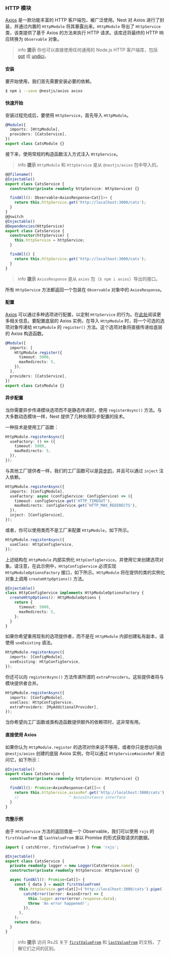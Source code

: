 ### HTTP 模块

[Axios](https://github.com/axios/axios) 是一款功能丰富的 HTTP 客户端包，被广泛使用。Nest 对 Axios 进行了封装，并通过内置的 `HttpModule` 将其暴露出来。`HttpModule` 导出了 `HttpService` 类，该类提供了基于 Axios 的方法来执行 HTTP 请求。该库还将最终的 HTTP 响应转换为 `Observable` 对象。

> info **提示** 你也可以直接使用任何通用的 Node.js HTTP 客户端库，包括 [got](https://github.com/sindresus/got) 或 [undici](https://github.com/nodejs/undici)。

#### 安装

要开始使用，我们首先需要安装必要的依赖。

```bash
$ npm i --save @nestjs/axios axios
```

#### 快速开始

安装过程完成后，要使用 `HttpService`，首先导入 `HttpModule`。

```typescript
@Module({
  imports: [HttpModule],
  providers: [CatsService],
})
export class CatsModule {}
```

接下来，使用常规的构造函数注入方式注入 `HttpService`。

> info **提示** `HttpModule` 和 `HttpService` 是从 `@nestjs/axios` 包中导入的。

```typescript
@@filename()
@Injectable()
export class CatsService {
  constructor(private readonly httpService: HttpService) {}

  findAll(): Observable<AxiosResponse<Cat[]>> {
    return this.httpService.get('http://localhost:3000/cats');
  }
}
@@switch
@Injectable()
@Dependencies(HttpService)
export class CatsService {
  constructor(httpService) {
    this.httpService = httpService;
  }

  findAll() {
    return this.httpService.get('http://localhost:3000/cats');
  }
}
```

> info **提示** `AxiosResponse` 是从 `axios` 包（`$ npm i axios`）导出的接口。

所有 `HttpService` 方法都返回一个包装在 `Observable` 对象中的 `AxiosResponse`。

#### 配置

[Axios](https://github.com/axios/axios) 可以通过多种选项进行配置，以定制 `HttpService` 的行为。在[此处](https://github.com/axios/axios#request-config)阅读更多相关信息。要配置底层的 Axios 实例，在导入 `HttpModule` 时，将一个可选的选项对象传递给 `HttpModule` 的 `register()` 方法。这个选项对象将直接传递给底层的 Axios 构造函数。

```typescript
@Module({
  imports: [
    HttpModule.register({
      timeout: 5000,
      maxRedirects: 5,
    }),
  ],
  providers: [CatsService],
})
export class CatsModule {}
```

#### 异步配置

当你需要异步传递模块选项而不是静态传递时，使用 `registerAsync()` 方法。与大多数动态模块一样，Nest 提供了几种处理异步配置的技术。

一种技术是使用工厂函数：

```typescript
HttpModule.registerAsync({
  useFactory: () => ({
    timeout: 5000,
    maxRedirects: 5,
  }),
});
```

与其他工厂提供者一样，我们的工厂函数可以是[异步的](/fundamentals/custom-providers#factory-providers-usefactory)，并且可以通过 `inject` 注入依赖。

```typescript
HttpModule.registerAsync({
  imports: [ConfigModule],
  useFactory: async (configService: ConfigService) => ({
    timeout: configService.get('HTTP_TIMEOUT'),
    maxRedirects: configService.get('HTTP_MAX_REDIRECTS'),
  }),
  inject: [ConfigService],
});
```

或者，你可以使用类而不是工厂来配置 `HttpModule`，如下所示。

```typescript
HttpModule.registerAsync({
  useClass: HttpConfigService,
});
```

上述结构在 `HttpModule` 内部实例化 `HttpConfigService`，并使用它来创建选项对象。请注意，在此示例中，`HttpConfigService` 必须实现 `HttpModuleOptionsFactory` 接口，如下所示。`HttpModule` 将在提供的类的实例化对象上调用 `createHttpOptions()` 方法。

```typescript
@Injectable()
class HttpConfigService implements HttpModuleOptionsFactory {
  createHttpOptions(): HttpModuleOptions {
    return {
      timeout: 5000,
      maxRedirects: 5,
    };
  }
}
```

如果你希望重用现有的选项提供者，而不是在 `HttpModule` 内部创建私有副本，请使用 `useExisting` 语法。

```typescript
HttpModule.registerAsync({
  imports: [ConfigModule],
  useExisting: HttpConfigService,
});
```

你还可以向 `registerAsync()` 方法传递所谓的 `extraProviders`。这些提供者将与模块提供者合并。

```typescript
HttpModule.registerAsync({
  imports: [ConfigModule],
  useClass: HttpConfigService,
  extraProviders: [MyAdditionalProvider],
});
```

当你希望向工厂函数或类构造函数提供额外的依赖项时，这非常有用。

#### 直接使用 Axios

如果你认为 `HttpModule.register` 的选项对你来说不够用，或者你只是想访问由 `@nestjs/axios` 创建的底层 Axios 实例，你可以通过 `HttpService#axiosRef` 来访问它，如下所示：

```typescript
@Injectable()
export class CatsService {
  constructor(private readonly httpService: HttpService) {}

  findAll(): Promise<AxiosResponse<Cat[]>> {
    return this.httpService.axiosRef.get('http://localhost:3000/cats');
    //                      ^ AxiosInstance interface
  }
}
```

#### 完整示例

由于 `HttpService` 方法的返回值是一个 Observable，我们可以使用 `rxjs` 的 `firstValueFrom` 或 `lastValueFrom` 来以 Promise 的形式获取请求的数据。

```typescript
import { catchError, firstValueFrom } from 'rxjs';

@Injectable()
export class CatsService {
  private readonly logger = new Logger(CatsService.name);
  constructor(private readonly httpService: HttpService) {}

  async findAll(): Promise<Cat[]> {
    const { data } = await firstValueFrom(
      this.httpService.get<Cat[]>('http://localhost:3000/cats').pipe(
        catchError((error: AxiosError) => {
          this.logger.error(error.response.data);
          throw 'An error happened!';
        }),
      ),
    );
    return data;
  }
}
```

> info **提示** 访问 RxJS 关于 [`firstValueFrom`](https://rxjs.dev/api/index/function/firstValueFrom) 和 [`lastValueFrom`](https://rxjs.dev/api/index/function/lastValueFrom) 的文档，了解它们之间的区别。
